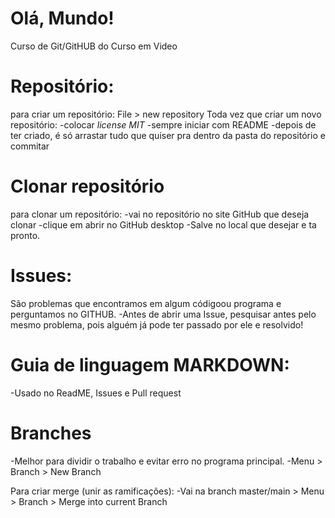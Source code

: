# Olá, Mundo!
 Curso de Git/GitHUB do Curso em Video

# Repositório:
para criar um repositório: File > new  repository
Toda vez que criar um novo repositório: 
-colocar *license MIT*
-sempre iniciar com README
-depois de ter criado, é só arrastar tudo que quiser pra dentro da pasta do repositório e commitar

# Clonar repositório
para clonar um repositório:
-vai no repositório no site GitHub que deseja clonar
-clique em abrir no GitHub desktop
-Salve no local  que desejar e ta pronto.

# Issues:
São problemas que encontramos em algum códigoou programa e perguntamos no GITHUB.
-Antes de abrir uma Issue, pesquisar antes pelo mesmo problema, pois alguém já pode ter passado por ele e resolvido!

# Guia de linguagem MARKDOWN:
-Usado no ReadME, Issues e Pull request

# Branches
-Melhor para dividir o trabalho e evitar erro no programa principal.
-Menu > Branch > New Branch

Para criar merge (unir as ramificações):
-Vai na branch master/main > Menu > Branch > Merge into current Branch

